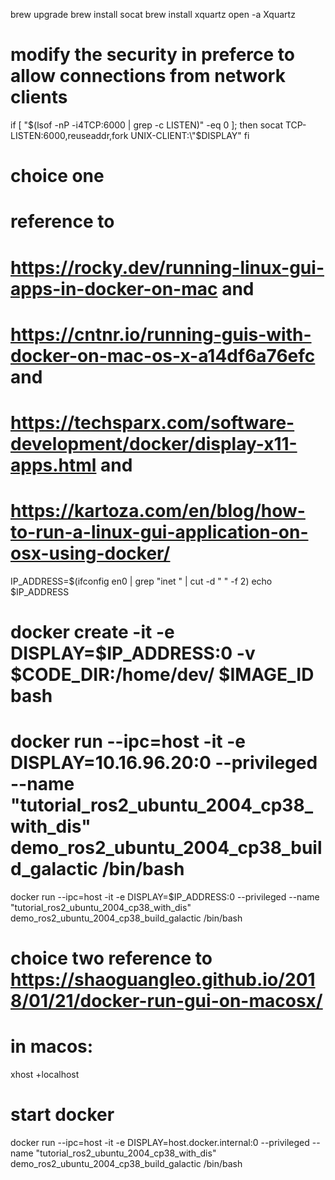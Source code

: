 brew upgrade
brew install socat
brew install xquartz
open -a Xquartz
# modify the security in preferce to allow connections from network clients
if [ "$(lsof -nP -i4TCP:6000 | grep -c LISTEN)" -eq 0 ]; then
  socat TCP-LISTEN:6000,reuseaddr,fork UNIX-CLIENT:\"$DISPLAY\"
fi
# choice one
# reference to
# https://rocky.dev/running-linux-gui-apps-in-docker-on-mac and
# https://cntnr.io/running-guis-with-docker-on-mac-os-x-a14df6a76efc and
# https://techsparx.com/software-development/docker/display-x11-apps.html and
# https://kartoza.com/en/blog/how-to-run-a-linux-gui-application-on-osx-using-docker/
IP_ADDRESS=$(ifconfig en0 | grep "inet " | cut -d " " -f 2)
echo $IP_ADDRESS
# docker create -it -e DISPLAY=$IP_ADDRESS:0 -v $CODE_DIR:/home/dev/ $IMAGE_ID bash
# docker run --ipc=host -it -e DISPLAY=10.16.96.20:0 --privileged --name "tutorial_ros2_ubuntu_2004_cp38_with_dis" demo_ros2_ubuntu_2004_cp38_build_galactic /bin/bash
docker run --ipc=host -it -e DISPLAY=$IP_ADDRESS:0 --privileged --name "tutorial_ros2_ubuntu_2004_cp38_with_dis" demo_ros2_ubuntu_2004_cp38_build_galactic /bin/bash

# choice two reference to https://shaoguangleo.github.io/2018/01/21/docker-run-gui-on-macosx/
# in macos:
xhost +localhost
# start docker
docker run --ipc=host -it -e DISPLAY=host.docker.internal:0 --privileged --name "tutorial_ros2_ubuntu_2004_cp38_with_dis" demo_ros2_ubuntu_2004_cp38_build_galactic /bin/bash
